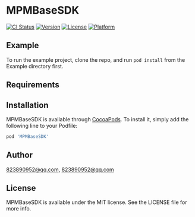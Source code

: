 # MPMBaseSDK

[![CI Status](https://img.shields.io/travis/823890952@qq.com/MPMBaseSDK.svg?style=flat)](https://travis-ci.org/823890952@qq.com/MPMBaseSDK)
[![Version](https://img.shields.io/cocoapods/v/MPMBaseSDK.svg?style=flat)](https://cocoapods.org/pods/MPMBaseSDK)
[![License](https://img.shields.io/cocoapods/l/MPMBaseSDK.svg?style=flat)](https://cocoapods.org/pods/MPMBaseSDK)
[![Platform](https://img.shields.io/cocoapods/p/MPMBaseSDK.svg?style=flat)](https://cocoapods.org/pods/MPMBaseSDK)

## Example

To run the example project, clone the repo, and run `pod install` from the Example directory first.

## Requirements

## Installation

MPMBaseSDK is available through [CocoaPods](https://cocoapods.org). To install
it, simply add the following line to your Podfile:

```ruby
pod 'MPMBaseSDK'
```

## Author

823890952@qq.com, 823890952@qq.com

## License

MPMBaseSDK is available under the MIT license. See the LICENSE file for more info.
